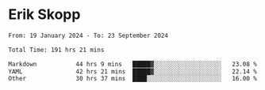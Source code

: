 # Erik Skopp
<!--START_SECTION:waka-->

```txt
From: 19 January 2024 - To: 23 September 2024

Total Time: 191 hrs 21 mins

Markdown           44 hrs 9 mins   █████▓░░░░░░░░░░░░░░░░░░░   23.08 %
YAML               42 hrs 21 mins  █████▓░░░░░░░░░░░░░░░░░░░   22.14 %
Other              30 hrs 37 mins  ████░░░░░░░░░░░░░░░░░░░░░   16.00 %
```

<!--END_SECTION:waka-->
